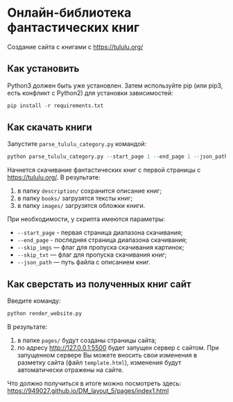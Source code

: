 # Онлайн-библиотека фантастических книг
Создание сайта с книгами с https://tululu.org/ 

## Как установить
Python3 должен быть уже установлен. Затем используйте pip (или pip3, есть конфликт с Python2) для установки зависимостей:
```python
pip install -r requirements.txt
```
## Как скачать книги
Запустите `parse_tululu_category.py` командой:
```python
python parse_tululu_category.py --start_page 1 --end_page 1 --json_path description/
 ```
Начнется скачивание фантастических книг с первой страницы с https://tululu.org/. 
В результате:
1) в папку `description/` сохранится описание книг;
2) в папку `books/` загрузятся тексты книг;
3) в папку `images/` загрузятся обложки книги.

При необходимости, у скрипта имеются параметры:
- `--start_page` - первая страница диапазона скачивания;
- `--end_page` - последняя страница диапазона скачивания;
- `--skip_imgs` — флаг для пропуска скачивания картинок;
- `--skip_txt` — флаг для пропуска скачивания книг;
- `--json_path` — путь файла с описанием книг.

## Как сверстать из полученных книг сайт
Введите команду:
```python
python render_website.py
 ```
В результате:
1) в папке `pages/` будут созданы страницы сайта;
2) по адресу http://127.0.0.1:5500 будет запущен сервер с сайтом. 
При запущенном сервере Вы можете вносить свои изменения в разметку сайта (файл `template.html`), 
изменения будут автоматически отражены на сайте.

Что должно получиться в итоге можно посмотреть здесь: https://949027.github.io/DM_layout_5/pages/index1.html

